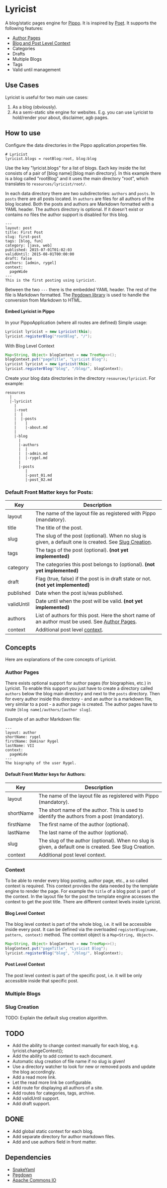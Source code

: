 # Lyricist

A blog/static pages engine for [Pippo](https://github.com/decebals/pippo). It is inspired by [Poet](http://jsantell.github.io/poet/). It supports the following features:
- [Author Pages](#author_pages)
- [Blog and Post Level Context](#context)
- Categories
- Drafts
- Multiple Blogs
- Tags
- Valid until management

## Use Cases
Lyricist is useful for two main use cases:
1. As a blog (obviously).
2. As a semi-static site engine for websites. E.g. you can use Lyricist to hold/render your about, disclaimer, agb pages.

## How to use
Configure the data directories in the Pippo application.properties file.
```
# Lyricist
lyricist.blogs = rootBlog:root, blog:blog
```
Use the key "lyricist.blogs" for a list of blogs.
Each key inside the list consists of a pair of [blog name]:[blog main directory]. In this example there is a blog called
"rootBlog" and it uses the main directory "root", which translates to `resources/lyricist/root/`.

In each data directory there are two subdirectories: `authors` and `posts`. In `posts` there are all posts 
located. In `authors` are files for all authors of the blog located. Both the posts and authors are Markdown 
formatted with a YAML header. The authors directory is optional. If it doesn't exist or contains no files the author 
support is disabled for this blog.

```
---
layout: post
title: First Post
slug: first-post
tags: [blog, fun]
category: [java, web]
published: 2015-07-01T01:02:03
validUntil: 2015-08-01T00:00:00
draft: false
authors: [admin, rygel]
context: 
  pageWide
---
This is the first posting using Lyricist.
```
Between the two `---` there is the embedded YAML header. The rest of the file is Markdown formatted. The [Pegdown 
library](https://github.com/sirthias/pegdown) is used to handle the conversion from Markdown to HTML.


#### Embed Lyricist in Pippo
In your PippoApplication (where all routes are defined) 
Simple usage:
```java
Lyricist lyricist = new Lyricist(this);
lyricist.registerBlog("rootBlog", "/");
```

With Blog Level Context
```java
Map<String, Object> blogContext = new TreeMap<>();
blogContext.put("pageTitle", "Lyricist Blog");
Lyricist lyricist = new Lyricist(this);
lyricist.registerBlog("blog", "/blog/", blogContext);
```

Create your blog data directories in the directory `resources/lyricist`. For example:
```
resources
  |
  |-lyricist
    |
    |-root
    |  |
    |  |-posts
    |    |
    |    |-about.md
    |
    |-blog
      |
      |-authors
      |  |
      |  |-admin.md
      |  |-rygel.md
      |
      |-posts
         |
         |-post_01.md
         |-post_02.md
```

### Default Front Matter keys for Posts:
Key           | Description
------------- | -------------
layout        | The name of the layout file as registered with Pippo (mandatory).
title         | The title of the post.
slug          | The slug of the post (optional). When no slug is given, a default one is created. See [Slug Creation](#slug_creation).
tags          | The tags of the post (optional). **(not yet implemented)**
category      | The categories this post belongs to (optional). **(not yet implemented)**
draft         | Flag (true, false) if the post is in draft state or not. **(not yet implemented)**
published     | Date when the post is/was published.
validUntil    | Date until when the post will be valid. **(not yet implemented)**
authors       | List of authors for this post. Here the short name of an author must be used. See [Author Pages](#author_pages).
context       | Additional post level [context](#context).

## Concepts
Here are explanations of the core concepts of Lyricist.
### Author Pages<a name='author_pages'/>
There exists optional support for author pages (for biographies, etc.) in Lyricist. To enable this support you just have
to create a directory called `authors` below the blog main directory and next to the `posts` directory. Then for
every author inside this directory - and an author is a markdown file, very similar to a post - a author page is created.
The author pages have to route `[blog name]/authors/[author slug]`.

Example of an author Markdown file:
```
---
layout: author
shortName: rygel
firstName: Dominar Rygel
lastName: VII
context: 
  pageWide
---
The biography of the user Rygel.
```
#### Default Front Matter keys for Authors:
Key           | Description
------------- | -------------
layout        | The name of the layout file as registered with Pippo (mandatory).
shortName     | The short name of the author. This is used to identify the authors from a post (mandatory).
firstName     | The first name of the author (optional).
lastName      | The last name of the author (optional).
slug          | The slug of the author (optional). When no slug is given, a default one is created. See Slug Creation.
context       | Additional post level context.

### Context<a name='context'/>
To be able to render every blog posting, author page, etc., a so called context is required. This context provides the 
data needed by the template engine to render the page. For example the ```title``` of a blog post is part of the context.
In the layout file for the post the template engine accesses the context to get the post title. There are different 
context levels inside Lyricist. 
#### Blog Level Context
The blog level context is part of the whole blog, i.e. it will be accessible inside every post. It can be defined via
the overloaded `registerBlog(name, pattern, context)` method. The context object is a `Map<String, Object>`.
```java
Map<String, Object> blogContext = new TreeMap<>();
blogContext.put("pageTitle", "Lyricist Blog");
lyricist.registerBlog("blog", "/blog/", blogContext);
```
#### Post Level Context
The post level context is part of the specific post, i.e. it will be only accessible inside that specific post.

### Multiple Blogs



### Slug Creation<a name='slug_creation'/>
TODO: Explain the default slug creation algorithm.


## TODO
- Add the ability to change context manually for each blog, e.g. lyricist.changeContext();
- Add the ability to add context to each document.
- Automatic slug creation of file name if no slug is given!
- Use a directory watcher to look for new or removed posts and update the blog accordingly.
- Add a read more link.
- Let the read more link be configurable.
- Add route for displaying all authors of a site.
- Add routes for categories, tags, archive.
- Add validUntil support.
- Add draft support.

## DONE
- Add global static context for each blog.
- Add separate directory for author markdown files.
- Add and use authors field in front matter.


## Dependencies
- [SnakeYaml](https://bitbucket.org/asomov/snakeyaml)
- [Pegdown](https://github.com/sirthias/pegdown)
- [Apache Commons IO](https://commons.apache.org/proper/commons-io/)
